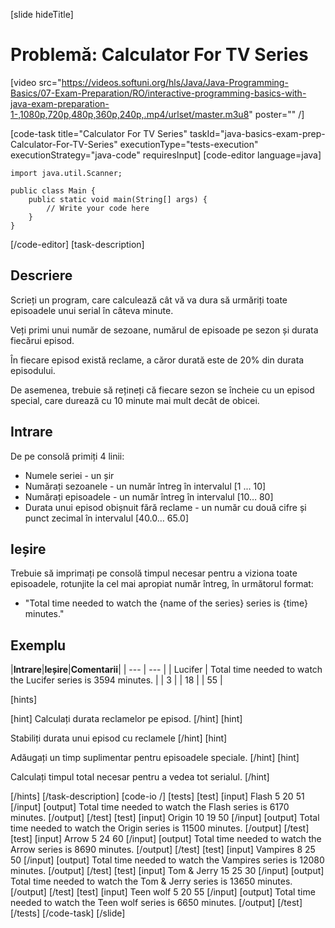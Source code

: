 [slide hideTitle]
# Problemă: Calculator For TV Series

[video src="https://videos.softuni.org/hls/Java/Java-Programming-Basics/07-Exam-Preparation/RO/interactive-programming-basics-with-java-exam-preparation-1-,1080p,720p,480p,360p,240p,.mp4/urlset/master.m3u8" poster="" /]

[code-task title="Calculator For TV Series" taskId="java-basics-exam-prep-Calculator-For-TV-Series" executionType="tests-execution" executionStrategy="java-code" requiresInput]
[code-editor language=java]
```
import java.util.Scanner;

public class Main {
    public static void main(String[] args) {
        // Write your code here
    }
}
```
[/code-editor]
[task-description]
## Descriere
Scrieți un program, care calculează cât vă va dura să urmăriți toate episoadele unui serial în câteva minute.

Veți primi unui număr de sezoane, numărul de episoade pe sezon și durata fiecărui episod.

În fiecare episod există reclame, a căror durată este de 20% din durata episodului.

De asemenea, trebuie să rețineți că fiecare sezon se încheie cu un episod special, care durează cu 10 minute mai mult decât de obicei. 

## Intrare
De pe consolă primiți 4 linii:
- Numele seriei - un șir
- Numărați sezoanele - un număr întreg în intervalul [1 ... 10]
- Numărați episoadele - un număr întreg în intervalul [10… 80]
- Durata unui episod obișnuit fără reclame - un număr cu două cifre și punct zecimal în intervalul [40.0… 65.0]

## Ieșire
Trebuie să imprimați pe consolă timpul necesar pentru a viziona toate episoadele, rotunjite la cel mai apropiat număr întreg, în următorul format:
- "Total time needed to watch the \{name of the series\} series is \{time\} minutes."

## Exemplu
|**Intrare**|**Ieșire**|**Comentarii**|
| --- | --- | 
| Lucifer | Total time needed to watch the Lucifer series is 3594 minutes. | 
| 3 | 
| 18 | 
| 55 | 

[hints]

[hint]
Calculați durata reclamelor pe episod.
[/hint]
[hint]

Stabiliți durata unui episod cu reclamele 
[/hint]
[hint]

Adăugați un timp suplimentar pentru episoadele speciale.
[/hint]
[hint]

Calculați timpul total necesar pentru a vedea tot serialul.
[/hint]

[/hints]
[/task-description]
[code-io /]
[tests]
[test]
[input]
Flash
5
20
51
[/input]
[output]
Total time needed to watch the Flash series is 6170 minutes.
[/output]
[/test]
[test]
[input]
Origin
10
19
50
[/input]
[output]
Total time needed to watch the Origin series is 11500 minutes.
[/output]
[/test]
[test]
[input]
Arrow
5
24
60
[/input]
[output]
Total time needed to watch the Arrow series is 8690 minutes.
[/output]
[/test]
[test]
[input]
Vampires
8
25
50
[/input]
[output]
Total time needed to watch the Vampires series is 12080 minutes.
[/output]
[/test]
[test]
[input]
Tom & Jerry
15
25
30
[/input]
[output]
Total time needed to watch the Tom & Jerry series is 13650 minutes.
[/output]
[/test]
[test]
[input]
Teen wolf
5
20
55
[/input]
[output]
Total time needed to watch the Teen wolf series is 6650 minutes.
[/output]
[/test]
[/tests]
[/code-task]
[/slide]
